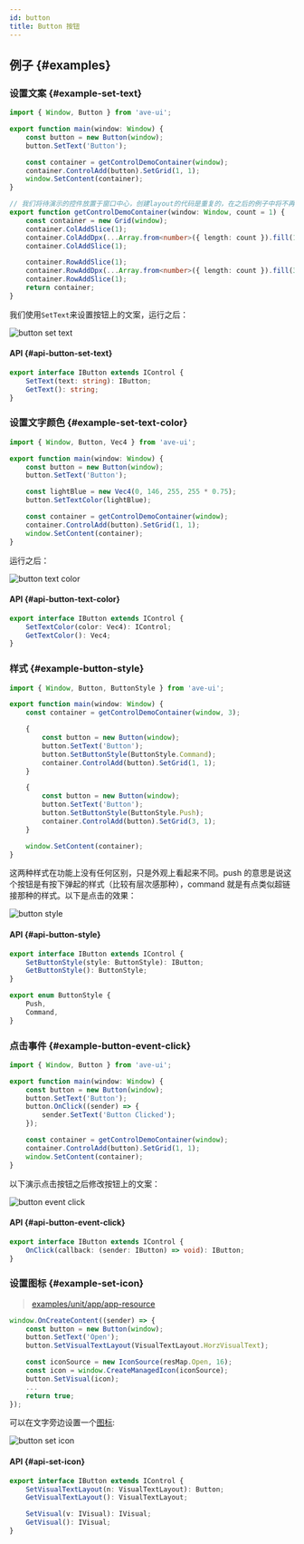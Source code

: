 ```yaml
---
id: button
title: Button 按钮
---
```


<!-- ## 简介 {#introduction}

TODO：以后添加对按钮的整体介绍。 -->

## 例子 {#examples}

### 设置文案 {#example-set-text}

```ts {5}
import { Window, Button } from 'ave-ui';

export function main(window: Window) {
    const button = new Button(window);
    button.SetText('Button');

    const container = getControlDemoContainer(window);
    container.ControlAdd(button).SetGrid(1, 1);
    window.SetContent(container);
}

// 我们将待演示的控件放置于窗口中心，创建layout的代码是重复的，在之后的例子中将不再赘述。
export function getControlDemoContainer(window: Window, count = 1) {
    const container = new Grid(window);
    container.ColAddSlice(1);
    container.ColAddDpx(...Array.from<number>({ length: count }).fill(120));
    container.ColAddSlice(1);

    container.RowAddSlice(1);
    container.RowAddDpx(...Array.from<number>({ length: count }).fill(32));
    container.RowAddSlice(1);
    return container;
}
```

我们使用`SetText`来设置按钮上的文案，运行之后：

![button set text](./assets/button-set-text.png)

#### API {#api-button-set-text}

```ts
export interface IButton extends IControl {
    SetText(text: string): IButton;
    GetText(): string;
}
```

### 设置文字颜色 {#example-set-text-color}

```ts {7,8}
import { Window, Button, Vec4 } from 'ave-ui';

export function main(window: Window) {
    const button = new Button(window);
    button.SetText('Button');

    const lightBlue = new Vec4(0, 146, 255, 255 * 0.75);
    button.SetTextColor(lightBlue);

    const container = getControlDemoContainer(window);
    container.ControlAdd(button).SetGrid(1, 1);
    window.SetContent(container);
}
```

运行之后：

![button text color](./assets/button-text-color.png)

#### API {#api-button-text-color}

```ts
export interface IButton extends IControl {
    SetTextColor(color: Vec4): IControl;
    GetTextColor(): Vec4;
}
```

### 样式 {#example-button-style}

```ts {9,16}
import { Window, Button, ButtonStyle } from 'ave-ui';

export function main(window: Window) {
    const container = getControlDemoContainer(window, 3);

    {
        const button = new Button(window);
        button.SetText('Button');
        button.SetButtonStyle(ButtonStyle.Command);
        container.ControlAdd(button).SetGrid(1, 1);
    }

    {
        const button = new Button(window);
        button.SetText('Button');
        button.SetButtonStyle(ButtonStyle.Push);
        container.ControlAdd(button).SetGrid(3, 1);
    }

    window.SetContent(container);
}
```

这两种样式在功能上没有任何区别，只是外观上看起来不同。push 的意思是说这个按钮是有按下弹起的样式（比较有层次感那种），command 就是有点类似超链接那种的样式。以下是点击的效果：

![button style](./assets/button-style.gif)

#### API {#api-button-style}

```ts
export interface IButton extends IControl {
    SetButtonStyle(style: ButtonStyle): IButton;
    GetButtonStyle(): ButtonStyle;
}

export enum ButtonStyle {
    Push,
    Command,
}
```

### 点击事件 {#example-button-event-click}

```ts {6-8}
import { Window, Button } from 'ave-ui';

export function main(window: Window) {
    const button = new Button(window);
    button.SetText('Button');
    button.OnClick((sender) => {
        sender.SetText('Button Clicked');
    });

    const container = getControlDemoContainer(window);
    container.ControlAdd(button).SetGrid(1, 1);
    window.SetContent(container);
}
```

以下演示点击按钮之后修改按钮上的文案：

![button event click](./assets/button-event-click.gif)

#### API {#api-button-event-click}

```ts
export interface IButton extends IControl {
    OnClick(callback: (sender: IButton) => void): IButton;
}
```

### 设置图标 {#example-set-icon}

> [examples/unit/app/app-resource](https://github.com/qber-soft/Ave-Nodejs/blob/main/Code/Avernakis%20Nodejs/Test-Nodejs/examples/unit/app/app-resource.ts)

```ts {4,6-8}
window.OnCreateContent((sender) => {
    const button = new Button(window);
    button.SetText('Open');
    button.SetVisualTextLayout(VisualTextLayout.HorzVisualText);

    const iconSource = new IconSource(resMap.Open, 16);
    const icon = window.CreateManagedIcon(iconSource);
    button.SetVisual(icon);
    ...
    return true;
});
```

可以在文字旁边设置一个[图标](icon):

![button set icon](./assets/button-set-icon.png)

#### API {#api-set-icon}

```ts
export interface IButton extends IControl {
    SetVisualTextLayout(n: VisualTextLayout): Button;
    GetVisualTextLayout(): VisualTextLayout;

    SetVisual(v: IVisual): IVisual;
    GetVisual(): IVisual;
}
```
